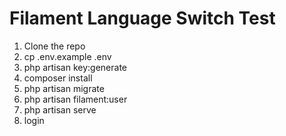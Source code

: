 # Filament Language Switch Test 
1. Clone the repo
2. cp .env.example .env
3. php artisan key:generate
4. composer install
5. php artisan migrate
6. php artisan filament:user
7. php artisan serve
8. login

